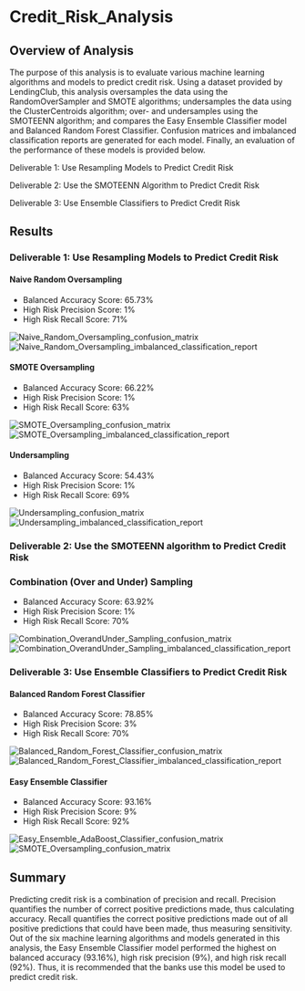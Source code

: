 # Credit_Risk_Analysis

## Overview of Analysis
The purpose of this analysis is to evaluate various machine learning algorithms and models to predict credit risk. Using a dataset provided by LendingClub, this analysis oversamples the data using the RandomOverSampler and SMOTE algorithms; undersamples the data using the ClusterCentroids algorithm; over- and undersamples using the SMOTEENN algorithm; and compares the Easy Ensemble Classifier model and Balanced Random Forest Classifier. Confusion matrices and imbalanced classification reports are generated for each model. Finally, an evaluation of the performance of these models is provided below.

Deliverable 1: Use Resampling Models to Predict Credit Risk

Deliverable 2: Use the SMOTEENN Algorithm to Predict Credit Risk

Deliverable 3: Use Ensemble Classifiers to Predict Credit Risk


## Results
### Deliverable 1: Use Resampling Models to Predict Credit Risk
#### Naive Random Oversampling
- Balanced Accuracy Score: 65.73%
- High Risk Precision Score: 1%
- High Risk Recall Score: 71%

![Naive_Random_Oversampling_confusion_matrix](https://user-images.githubusercontent.com/90656004/153765926-ddf0ad77-9b9e-4f49-80db-e624303e889e.PNG)
![Naive_Random_Oversampling_imbalanced_classification_report](https://user-images.githubusercontent.com/90656004/153765932-4921daf1-3279-43c6-8e69-d7c6c6daab99.PNG)

#### SMOTE Oversampling
- Balanced Accuracy Score: 66.22%
- High Risk Precision Score: 1%
- High Risk Recall Score: 63%

![SMOTE_Oversampling_confusion_matrix](https://user-images.githubusercontent.com/90656004/153766690-a7911864-2684-409c-8f0a-d9b445385060.PNG)
![SMOTE_Oversampling_imbalanced_classification_report](https://user-images.githubusercontent.com/90656004/153765956-fa17b298-4fc7-42e8-84ed-553a02e20a6d.PNG)

#### Undersampling
- Balanced Accuracy Score: 54.43%
- High Risk Precision Score: 1%
- High Risk Recall Score: 69%

![Undersampling_confusion_matrix](https://user-images.githubusercontent.com/90656004/153765960-32535aec-2cb2-4ad7-9cbd-01a512b42476.PNG)
![Undersampling_imbalanced_classification_report](https://user-images.githubusercontent.com/90656004/153765962-48e5625b-16bc-421d-bffe-f4c2b247f58b.PNG)


### Deliverable 2: Use the SMOTEENN algorithm to Predict Credit Risk
### Combination (Over and Under) Sampling
- Balanced Accuracy Score: 63.92%
- High Risk Precision Score: 1%
- High Risk Recall Score: 70%

![Combination_OverandUnder_Sampling_confusion_matrix](https://user-images.githubusercontent.com/90656004/153766609-9c816914-c366-45da-935a-da01095c2a44.PNG)
![Combination_OverandUnder_Sampling_imbalanced_classification_report](https://user-images.githubusercontent.com/90656004/153766612-a1e03888-1bcb-4451-9ecb-5d2450058255.PNG)


### Deliverable 3: Use Ensemble Classifiers to Predict Credit Risk
#### Balanced Random Forest Classifier
- Balanced Accuracy Score: 78.85%
- High Risk Precision Score: 3%
- High Risk Recall Score: 70%

![Balanced_Random_Forest_Classifier_confusion_matrix](https://user-images.githubusercontent.com/90656004/153766670-d7d87a2f-2980-4b24-aeff-7af9167f973d.PNG)
![Balanced_Random_Forest_Classifier_imbalanced_classification_report](https://user-images.githubusercontent.com/90656004/153766675-319a1176-dfec-45c8-a27c-a1d7b5aeb96d.PNG)

#### Easy Ensemble Classifier
- Balanced Accuracy Score: 93.16%
- High Risk Precision Score: 9%
- High Risk Recall Score: 92%

![Easy_Ensemble_AdaBoost_Classifier_confusion_matrix](https://user-images.githubusercontent.com/90656004/153766702-ae0d1d4d-21bc-4d05-9960-c7910a4e7752.PNG)
![SMOTE_Oversampling_confusion_matrix](https://user-images.githubusercontent.com/90656004/153766699-c8c505b0-3aa9-49f2-bd54-e933adc927d1.PNG)


## Summary
Predicting credit risk is a combination of precision and recall. Precision quantifies the number of correct positive predictions made, thus calculating accuracy. Recall quantifies the correct positive predictions made out of all positive predictions that could have been made, thus measuring sensitivity. Out of the six machine learning algorithms and models generated in this analysis, the Easy Ensemble Classifier model performed the highest on balanced accuracy (93.16%), high risk precision (9%), and high risk recall (92%). Thus, it is recommended that the banks use this model be used to predict credit risk.
